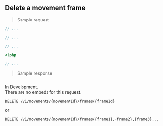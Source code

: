 ## Delete a movement frame

> Sample request

```java
// ...
```

```c
// ...
```

```csharp
// ...
```

```php
<?php

// ...
```

> Sample response

```json

```

<aside class="warning">
In Development.
</aside>

<aside class="info">
There are no embeds for this request.
</aside>

`DELETE /v1/movements/{movementId}/frames/{frameId}`

or

`DELETE /v1/movements/{movementId}/frames/{frame1},{frame2},{frame3}...`
